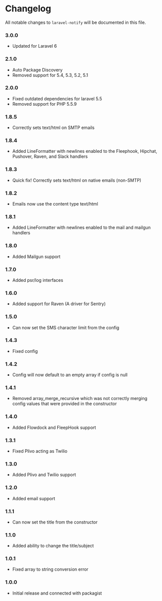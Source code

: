 # Changelog

All notable changes to `laravel-notify` will be documented in this file.

### 3.0.0
- Updated for Laravel 6

### 2.1.0
- Auto Package Discovery
- Removed support for 5.4, 5.3, 5.2, 5.1

### 2.0.0
- Fixed outdated dependencies for laravel 5.5
- Removed support for PHP 5.5.9

### 1.8.5
- Correctly sets text/html on SMTP emails

### 1.8.4
- Added LineFormatter with newlines enabled to the Fleephook, Hipchat, Pushover, Raven, and Slack handlers

### 1.8.3
- Quick fix! Correctly sets text/html on native emails (non-SMTP)

### 1.8.2
- Emails now use the content type text/html

### 1.8.1
- Added LineFormatter with newlines enabled to the mail and mailgun handlers

### 1.8.0
- Added Mailgun support

### 1.7.0
- Added psr/log interfaces

### 1.6.0
- Added support for Raven (A driver for Sentry)

### 1.5.0
- Can now set the SMS character limit from the config

### 1.4.3
- Fixed config

### 1.4.2
- Config will now default to an empty array if config is null

### 1.4.1
- Removed array_merge_recursive which was not correctly merging config values that were provided in the constructor

### 1.4.0
- Added Flowdock and FleepHook support

### 1.3.1
- Fixed Plivo acting as Twilio

### 1.3.0
- Added Plivo and Twilio support

### 1.2.0
- Added email support

### 1.1.1
- Can now set the title from the constructor

### 1.1.0
- Added ability to change the title/subject

### 1.0.1
- Fixed array to string conversion error

### 1.0.0
- Initial release and connected with packagist
